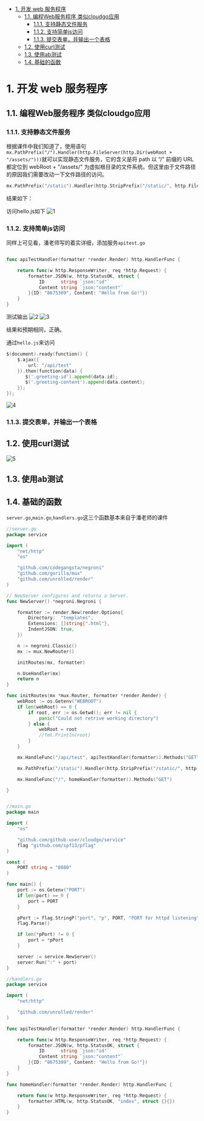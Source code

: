 <!-- TOC -->

- [1. 开发 web 服务程序](#1-开发-web-服务程序)
    - [1.1. 编程Web服务程序 类似cloudgo应用](#11-编程web服务程序-类似cloudgo应用)
        - [1.1.1. 支持静态文件服务](#111-支持静态文件服务)
        - [1.1.2. 支持简单js访问](#112-支持简单js访问)
        - [1.1.3. 提交表单，并输出一个表格](#113-提交表单并输出一个表格)
    - [1.2. 使用curl测试](#12-使用curl测试)
    - [1.3. 使用ab测试](#13-使用ab测试)
    - [1.4. 基础的函数](#14-基础的函数)

<!-- /TOC -->
# 1. 开发 web 服务程序

## 1.1. 编程Web服务程序 类似cloudgo应用

### 1.1.1. 支持静态文件服务

根据课件中我们知道了，使用语句`mx.PathPrefix("/").Handler(http.FileServer(http.Dir(webRoot + "/assets/")))`就可以实现静态文件服务，它的含义是将 path 以 “/” 前缀的 URL 都定位到 webRoot + "/assets/" 为虚拟根目录的文件系统。但这里由于文件路径的原因我们需要改动一下文件路径的访问。

```go
mx.PathPrefix("/static").Handler(http.StripPrefix("/static/", http.FileServer(http.Dir(webRoot+"/assets/"))))

```

结果如下：

访问hello.js如下
![1](img/1.png)

### 1.1.2. 支持简单js访问

同样上可见看，潘老师写的着实详细，添加服务`apitest.go`

```go

func apiTestHandler(formatter *render.Render) http.HandlerFunc {

	return func(w http.ResponseWriter, req *http.Request) {
		formatter.JSON(w, http.StatusOK, struct {
			ID      string `json:"id"`
			Content string `json:"content"`
		}{ID: "8675309", Content: "Hello from Go!"})
	}
}
```

测试输出
![2](img/2.png)
![3](img/3.png)

结果和预期相同，正确。

通过`hello.js`来访问

```go
$(document).ready(function() {
    $.ajax({
        url: "/api/test"
    }).then(function(data) {
       $('.greeting-id').append(data.id);
       $('.greeting-content').append(data.content);
    });
});

```

![4](img/4.png)

### 1.1.3. 提交表单，并输出一个表格

## 1.2. 使用curl测试

![5](img/5.png)

## 1.3. 使用ab测试

## 1.4. 基础的函数

`server.go`,`main.go`,`handlers.go`这三个函数基本来自于潘老师的课件

```go
//server.go
package service

import (
	"net/http"
	"os"

	"github.com/codegangsta/negroni"
	"github.com/gorilla/mux"
	"github.com/unrolled/render"
)

// NewServer configures and returns a Server.
func NewServer() *negroni.Negroni {

	formatter := render.New(render.Options{
		Directory:  "templates",
		Extensions: []string{".html"},
		IndentJSON: true,
	})

	n := negroni.Classic()
	mx := mux.NewRouter()

	initRoutes(mx, formatter)

	n.UseHandler(mx)
	return n
}

func initRoutes(mx *mux.Router, formatter *render.Render) {
	webRoot := os.Getenv("WEBROOT")
	if len(webRoot) == 0 {
		if root, err := os.Getwd(); err != nil {
			panic("Could not retrive working directory")
		} else {
			webRoot = root
			//fmt.Println(root)
		}
	}

	mx.HandleFunc("/api/test", apiTestHandler(formatter)).Methods("GET")

    mx.PathPrefix("/static").Handler(http.StripPrefix("/static/", http.FileServer(http.Dir(webRoot+"/assets/"))))

	mx.HandleFunc("/", homeHandler(formatter)).Methods("GET")

}

```

```go

//main.go
package main

import (
	"os"

	"github.com/github-user/cloudgo/service"
	flag "github.com/spf13/pflag"
)

const (
	PORT string = "8080"
)

func main() {
	port := os.Getenv("PORT")
	if len(port) == 0 {
		port = PORT
	}

	pPort := flag.StringP("port", "p", PORT, "PORT for httpd listening")
	flag.Parse()

	if len(*pPort) != 0 {
		port = *pPort
	}

	server := service.NewServer()
	server.Run(":" + port)
}

```

```go
//handlers.go
package service

import (
	"net/http"

	"github.com/unrolled/render"
)

func apiTestHandler(formatter *render.Render) http.HandlerFunc {

	return func(w http.ResponseWriter, req *http.Request) {
		formatter.JSON(w, http.StatusOK, struct {
			ID      string `json:"id"`
			Content string `json:"content"`
		}{ID: "8675309", Content: "Hello from Go!"})
	}
}

func homeHandler(formatter *render.Render) http.HandlerFunc {

	return func(w http.ResponseWriter, req *http.Request) {
		formatter.HTML(w, http.StatusOK, "index", struct {}{})
	}
}



```
